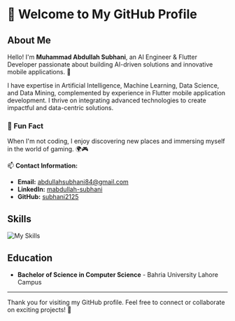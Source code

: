 # 👋 Welcome to My GitHub Profile

## About Me

Hello! I'm **Muhammad Abdullah Subhani**, an AI Engineer & Flutter Developer passionate about building AI-driven solutions and innovative mobile applications. 🚀  

I have expertise in Artificial Intelligence, Machine Learning, Data Science, and Data Mining, complemented by experience in Flutter mobile application development. I thrive on integrating advanced technologies to create impactful and data-centric solutions.

### 🎉 Fun Fact  
When I'm not coding, I enjoy discovering new places and immersing myself in the world of gaming. 🌍🎮 

📫 **Contact Information:**  

- **Email:** [abdullahsubhani84@gmail.com](mailto:abdullahsubhani84@gmail.com)  
- **LinkedIn:** [mabdullah-subhani](https://www.linkedin.com/in/mabdullah-subhani/)  
- **GitHub:** [subhani2125](https://github.com/subhani2125/)  

## Skills  

![My Skills](https://skillicons.dev/icons?i=flutter,dart,java,python,tensorflow,pytorch,firebase,git,github,postman,javascript,html,css,tailwind,mysql,sqlite,figma,visualstudio,vscode,androidstudio,idea&perline=10)  

## Education  

- **Bachelor of Science in Computer Science** - Bahria University Lahore Campus  
 
---

Thank you for visiting my GitHub profile. Feel free to connect or collaborate on exciting projects! 🚀  
